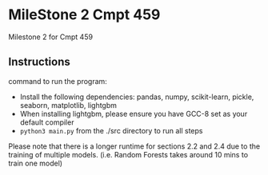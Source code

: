 # MileStone 2 Cmpt 459
 Milestone 2 for Cmpt 459

## Instructions
command to run the program: 
- Install the following dependencies: pandas, numpy, scikit-learn, pickle, seaborn, matplotlib, lightgbm
- When installing lightgbm, please ensure you have GCC-8 set as your default compiler
- `python3 main.py` from the ./src directory to run all steps

Please note that there is a longer runtime for sections 2.2 and 2.4 due to the training of multiple models. (i.e. Random Forests takes around 10 mins to train one model)
